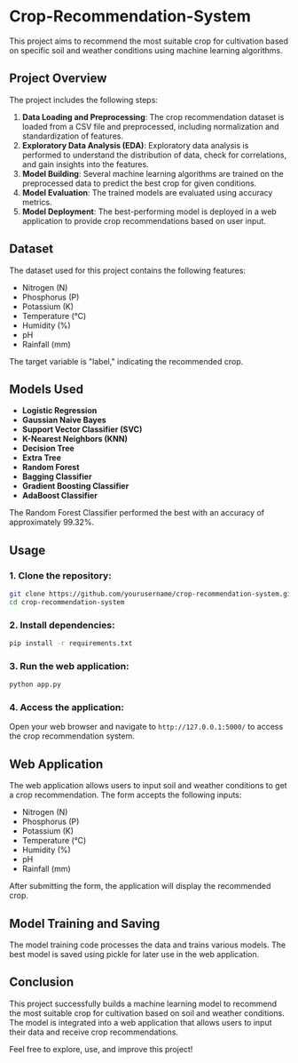 # Crop-Recommendation-System

This project aims to recommend the most suitable crop for cultivation based on specific soil and weather conditions using machine learning algorithms.

## Project Overview

The project includes the following steps:

1. **Data Loading and Preprocessing**: The crop recommendation dataset is loaded from a CSV file and preprocessed, including normalization and standardization of features.
2. **Exploratory Data Analysis (EDA)**: Exploratory data analysis is performed to understand the distribution of data, check for correlations, and gain insights into the features.
3. **Model Building**: Several machine learning algorithms are trained on the preprocessed data to predict the best crop for given conditions.
4. **Model Evaluation**: The trained models are evaluated using accuracy metrics.
5. **Model Deployment**: The best-performing model is deployed in a web application to provide crop recommendations based on user input.

## Dataset

The dataset used for this project contains the following features:

- Nitrogen (N)
- Phosphorus (P)
- Potassium (K)
- Temperature (°C)
- Humidity (%)
- pH
- Rainfall (mm)

The target variable is "label," indicating the recommended crop.

## Models Used

- **Logistic Regression**
- **Gaussian Naive Bayes**
- **Support Vector Classifier (SVC)**
- **K-Nearest Neighbors (KNN)**
- **Decision Tree**
- **Extra Tree**
- **Random Forest**
- **Bagging Classifier**
- **Gradient Boosting Classifier**
- **AdaBoost Classifier**

The Random Forest Classifier performed the best with an accuracy of approximately 99.32%.

## Usage

### 1. Clone the repository:

```bash
git clone https://github.com/yourusername/crop-recommendation-system.git
cd crop-recommendation-system
```

### 2. Install dependencies:

```bash
pip install -r requirements.txt
```

### 3. Run the web application:

```bash
python app.py
```

### 4. Access the application:

Open your web browser and navigate to `http://127.0.0.1:5000/` to access the crop recommendation system.

## Web Application

The web application allows users to input soil and weather conditions to get a crop recommendation. The form accepts the following inputs:

- Nitrogen (N)
- Phosphorus (P)
- Potassium (K)
- Temperature (°C)
- Humidity (%)
- pH
- Rainfall (mm)

After submitting the form, the application will display the recommended crop.

## Model Training and Saving

The model training code processes the data and trains various models. The best model is saved using pickle for later use in the web application.


## Conclusion

This project successfully builds a machine learning model to recommend the most suitable crop for cultivation based on soil and weather conditions. The model is integrated into a web application that allows users to input their data and receive crop recommendations.

Feel free to explore, use, and improve this project!
